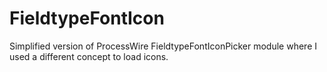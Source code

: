 # FieldtypeFontIcon
Simplified version of ProcessWire FieldtypeFontIconPicker module where I used a different concept to load icons.
